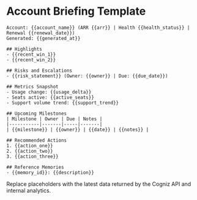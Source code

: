 # Account Briefing Template

```
Account: {{account_name}} (ARR {{arr}} | Health {{health_status}} | Renewal {{renewal_date}})
Generated: {{generated_at}}

## Highlights
- {{recent_win_1}}
- {{recent_win_2}}

## Risks and Escalations
- {{risk_statement}} (Owner: {{owner}} | Due: {{due_date}})

## Metrics Snapshot
- Usage change: {{usage_delta}}
- Seats active: {{active_seats}}
- Support volume trend: {{support_trend}}

## Upcoming Milestones
| Milestone | Owner | Due | Notes |
|-----------|-------|-----|-------|
| {{milestone}} | {{owner}} | {{date}} | {{notes}} |

## Recommended Actions
1. {{action_one}}
2. {{action_two}}
3. {{action_three}}

## Reference Memories
- {{memory_id}}: {{description}}
```

Replace placeholders with the latest data returned by the Cogniz API and internal analytics.

